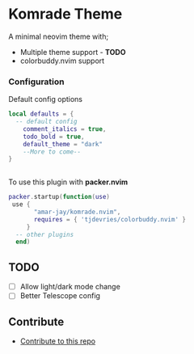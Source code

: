 # Komrade Theme

A minimal neovim theme with;

- Multiple theme support - **TODO**
- colorbuddy.nvim support

### Configuration

Default config options

```lua
local defaults = {
  -- default config
    comment_italics = true,
    todo_bold = true,
    default_theme = "dark"
    --More to come--
}
  
```

To use this plugin with **packer.nvim**

```lua
packer.startup(function(use)
 use {
       "amar-jay/komrade.nvim",
       requires = { 'tjdevries/colorbuddy.nvim' }
     }
  -- other plugins
  end)
```

## TODO

- [ ] Allow light/dark mode change
- [ ] Better Telescope config

## Contribute

- [Contribute to this repo](./lua/komrade.lua)
